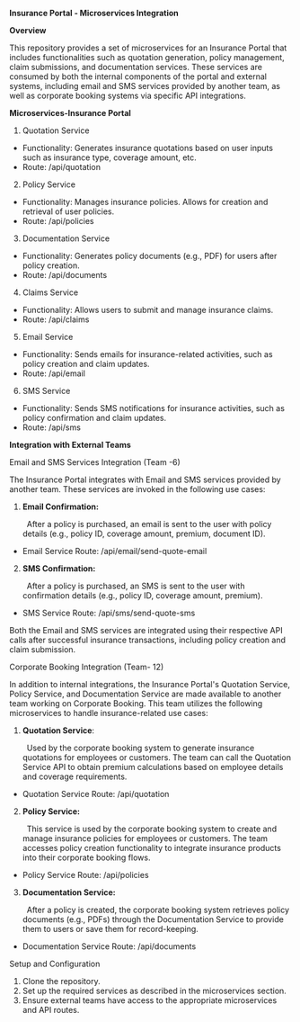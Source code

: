 ﻿**Insurance Portal - Microservices Integration** 

**Overview** 

This repository provides a set of microservices for an Insurance Portal that includes functionalities such as quotation generation, policy management, claim submissions, and documentation services. These services are consumed by both the internal components of the portal and external systems, including email and SMS services provided by another team, as well as corporate booking systems via specific API integrations. 

**Microservices-Insurance Portal** 

1. Quotation Service 
- Functionality: Generates insurance quotations based on user inputs such as insurance type, coverage amount, etc. 
- Route: /api/quotation 
2. Policy Service 
- Functionality: Manages insurance policies. Allows for creation and retrieval of user policies. 
- Route: /api/policies 
3. Documentation Service 
- Functionality: Generates policy documents (e.g., PDF) for users after policy creation. 
- Route: /api/documents 
4. Claims Service 
- Functionality: Allows users to submit and manage insurance claims. 
- Route: /api/claims 
5. Email Service 
- Functionality: Sends emails for insurance-related activities, such as policy creation and claim updates. 
- Route: /api/email 
6. SMS Service 
- Functionality: Sends SMS notifications for insurance activities, such as policy confirmation and claim updates. 
- Route: /api/sms 

**Integration with External Teams** 

Email and SMS Services Integration (Team -6) 

The Insurance Portal integrates with Email and SMS services provided by another team. These services are invoked in the following use cases: 

1. **Email Confirmation:** 

   ` `After a policy is purchased, an email is sent to the user with policy details (e.g., policy ID, coverage amount, premium, document ID). 

- Email Service Route:   /api/email/send-quote-email 
2. **SMS Confirmation:** 

   ` `After a policy is purchased, an SMS is sent to the user with confirmation details (e.g., policy ID, coverage amount, premium). 

- SMS Service Route: /api/sms/send-quote-sms 

Both the Email and SMS services are integrated using their respective API calls after successful insurance transactions, including policy creation and claim submission. 

Corporate Booking Integration (Team- 12) 

In addition to internal integrations, the Insurance Portal's Quotation Service, Policy Service, and Documentation Service are made available to another team working on Corporate Booking. This team utilizes the following microservices to handle insurance-related use cases: 

1. **Quotation Service**: 

   ` `Used by the corporate booking system to generate insurance quotations for employees or customers. The team can call the Quotation Service API to obtain premium calculations based on employee details and coverage requirements. 

- Quotation Service Route: /api/quotation 
2. **Policy Service:** 

   ` `This service is used by the corporate booking system to create and manage insurance policies for employees or customers. The team accesses policy creation functionality to integrate insurance products into their corporate booking flows. 

- Policy Service Route: /api/policies 
3. **Documentation Service:** 

   ` `After a policy is created, the corporate booking system retrieves policy documents (e.g., PDFs) through the Documentation Service to provide them to users or save them for record-keeping. 

- Documentation Service Route: /api/documents 

Setup and Configuration 

1. Clone the repository. 
1. Set up the required services as described in the microservices section. 
1. Ensure external teams have access to the appropriate microservices and API routes. 
